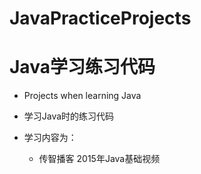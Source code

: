 # JavaPracticeProjects
# Java学习练习代码

- Projects when learning Java
- 学习Java时的练习代码

- 学习内容为：
  - 传智播客 2015年Java基础视频
